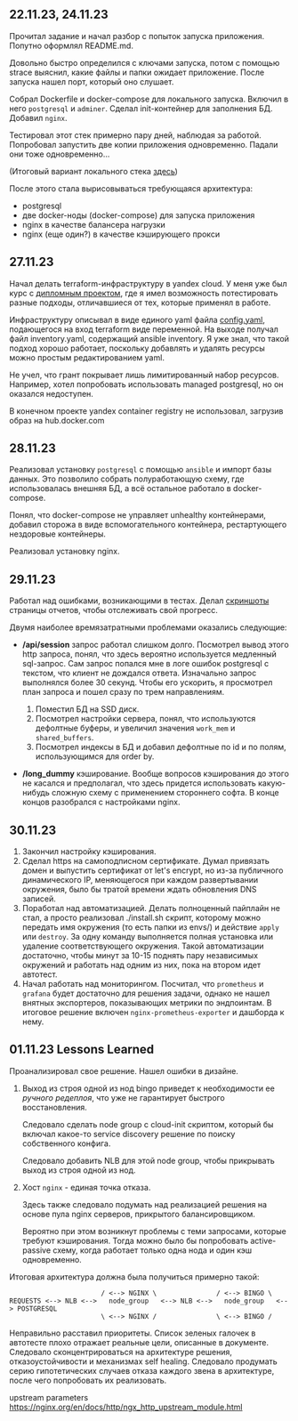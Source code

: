 ## 22.11.23, 24.11.23

Прочитал задание и начал разбор с попыток запуска приложения. Попутно оформлял README.md. 

Довольно быстро определился с ключами запуска, потом с помощью strace выяснил, какие файлы и папки ожидает приложение. После запуска нашел порт, который оно слушает.

Собрал Dockerfile и docker-compose для локального запуска. Включил в него `postgresql` и `adminer`. Сделал init-контейнер для заполнения БД. Добавил `nginx`. 

Тестировал этот стек примерно пару дней, наблюдая за работой. Попробовал запустить две копии приложения одновременно. Падали они тоже одновременно...

(Итоговый вариант локального стека [здесь](./build/docker-compose.yml))

После этого стала вырисовываться требующаяся архитектура:

- postgresql
- две docker-ноды (docker-compose) для запуска приложения
- nginx в качестве балансера нагрузки
- nginx (еще один?) в качестве кэширующего прокси

## 27.11.23

Начал делать terraform-инфраструктуру в yandex cloud. У меня уже был курс с [дипломным проектом](https://github.com/Kraktorist/build-stack), где я имел возможность потестировать разные подходы, отличавшиеся от тех, которые применял в работе.

Инфраструктуру опиcывал в виде единого yaml файла [config.yaml](./envs/dev/config.yaml), подающегося на вход terraform виде переменной. На выходе получал файл inventory.yaml, содержащий ansible inventory. Я уже знал, что такой подход хорошо работает, поскольку добавлять и удалять ресурсы можно простым редактированием yaml.

Не учел, что грант покрывает лишь лимитированный набор ресурсов. Например, хотел попробовать использовать managed postgresql, но он оказался недоступен. 

В конечном проекте yandex container registry не использовал, загрузив образ на hub.docker.com

## 28.11.23

Реализовал установку `postgresql` с помощью `ansible` и импорт базы данных. Это позволило собрать полуработающую схему, где использовалась внешняя БД, а всё остальное работало в docker-compose.

Понял, что docker-compose не управляет unhealthy контейнерами, добавил сторожа в виде вспомогательного контейнера, рестартующего нездоровые контейнеры.

Реализовал установку nginx.

## 29.11.23

Работал над ошибками, возникающими в тестах. Делал [скриншоты](./status/) страницы отчетов, чтобы отслеживать свой прогресс.

Двумя наиболее времязатратными проблемами оказались следующие:

- **/api/session** запрос работал слишком долго. Посмотрел вывод этого http запроса, понял, что здесь вероятно используется медленный sql-запрос. Сам запрос попался мне в логе ошибок postgresql с текстом, что клиент не дождался ответа. Изначально запрос выполнялся более 30 секунд. Чтобы его ускорить, я просмотрел план запроса и пошел сразу по трем направлениям.
  1. Поместил БД на SSD диск.
  2. Посмотрел настройки сервера, понял, что используются дефолтные буферы, и увеличил значения `work_mem` и `shared_buffers`.
  3. Посмотрел индексы в БД и добавил дефолтные по id и по полям, использующимся для order by.

- **/long_dummy** кэширование. Вообще вопросов кэширования до этого не касался и предполагал, что здесь придется использовать какую-нибудь сложную схему с применением стороннего софта. В конце концов разобрался с настройками nginx.

## 30.11.23 

1. Закончил настройку кэширования.
2. Сделал https на самоподписном сертификате. Думал привязать домен и выпустить сертификат от let's encrypt, но из-за публичного динамического IP, меняющегося при каждом развертывании окружения, было бы тратой времени ждать обновления DNS записей.
3. Поработал над автоматизацией. Делать полноценный пайплайн не стал, а просто реализовал ./install.sh скрипт, которому можно передать имя окружения (то есть папки из envs/) и действие `apply` или `destroy`. За одну команду выполняется полная установка или удаление соответствующего окружения. Такой автоматизации достаточно, чтобы минут за 10-15 поднять пару независимых окружений и работать над одним из них, пока на втором идет автотест.
4. Начал работать над мониторингом. Посчитал, что `prometheus` и `grafana` будет достаточно для решения задачи, однако не нашел внятных экспортеров, показывающих метрики по эндпоинтам. В итоговое решение включен `nginx-prometheus-exporter` и дашборда к нему.

## 01.11.23 Lessons Learned

Проанализировал свое решение. Нашел ошибки в дизайне.

1. Выход из строя одной из нод bingo приведет к необходимости ее _ручного редеплоя_, что уже не гарантирует быстрого восстановления. 
   
   Следовало сделать node group с cloud-init скриптом, который бы включал какое-то service discovery решение по поиску собственного конфига. 

   Следовало добавить NLB для этой node group, чтобы прикрывать выход из строя одной из нод.

2. Хост `nginx` - единая точка отказа.

    Здесь также следовало подумать над реализацией решения на основе пула nginx серверов, прикрытого балансировщиком. 

    Вероятно при этом возникнут проблемы с теми запросами, которые требуют кэширования. Тогда можно было бы попробовать active-passive схему, когда работает только одна нода и один кэш одновременно.

Итоговая архитектура должна была получиться примерно такой:

```
                       / <--> NGINX \               / <--> BINGO \
REQUESTS <--> NLB <-->   node_group   <--> NLB <-->   node_group   <--> POSTGRESQL
                       \ <--> NGINX /               \ <--> BINGO /
```

Неправильно расставил приоритеты. Список зеленых галочек в автотесте плохо отражает реальные цели, описанные в документе. Следовало сконцентрироваться на архитектуре решения, отказоустойчивости и механизмах self healing. Следовало продумать серию гипотетических cлучаев отказа каждого звена в архитектуре, после чего попробовать их реализовать.


upstream parameters https://nginx.org/en/docs/http/ngx_http_upstream_module.html
